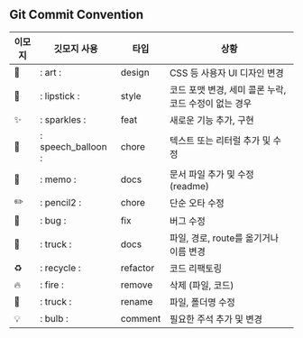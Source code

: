 ## Git Commit Convention
| 이모지 | 깃모지 사용 | 타입 | 상황 |
| --- | --- | --- | --- |
| 🎨 | : art : | design | CSS 등 사용자 UI 디자인 변경 |
| 💄 | : lipstick :  | style | 코드 포맷 변경, 세미 콜론 누락, 코드 수정이 없는 경우 |
| ✨ | : sparkles :  | feat | 새로운 기능 추가, 구현  |
| 💬 | : speech_balloon : | chore | 텍스트 또는 리터럴 추가 및 수정 |
| 📝 | : memo : | docs | 문서 파일 추가 및 수정 (readme) |
| ✏️ | : pencil2 : | chore | 단순 오타 수정 |
| 🐛 | : bug : | fix | 버그 수정 |
| 🚚 | : truck : | docs | 파일, 경로, route를 옮기거나 이름 변경 |
| ♻️ | : recycle : | refactor | 코드 리팩토링 |
| 🔥 | : fire : | remove | 삭제 (파일, 코드) |
| 🚚 | : truck : | rename | 파일, 폴더명 수정 |
| 💡 | : bulb : | comment | 필요한 주석 추가 및 변경 |